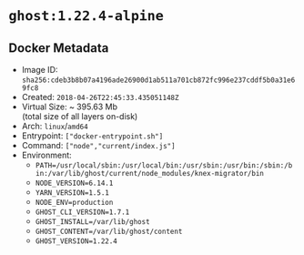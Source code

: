 # `ghost:1.22.4-alpine`

## Docker Metadata

- Image ID: `sha256:cdeb3b8b07a4196ade26900d1ab511a701cb872fc996e237cddf5b0a31e69fc8`
- Created: `2018-04-26T22:45:33.435051148Z`
- Virtual Size: ~ 395.63 Mb  
  (total size of all layers on-disk)
- Arch: `linux`/`amd64`
- Entrypoint: `["docker-entrypoint.sh"]`
- Command: `["node","current/index.js"]`
- Environment:
  - `PATH=/usr/local/sbin:/usr/local/bin:/usr/sbin:/usr/bin:/sbin:/bin:/var/lib/ghost/current/node_modules/knex-migrator/bin`
  - `NODE_VERSION=6.14.1`
  - `YARN_VERSION=1.5.1`
  - `NODE_ENV=production`
  - `GHOST_CLI_VERSION=1.7.1`
  - `GHOST_INSTALL=/var/lib/ghost`
  - `GHOST_CONTENT=/var/lib/ghost/content`
  - `GHOST_VERSION=1.22.4`
